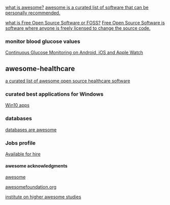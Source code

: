 <!-- <!DOCTYPE html> -->
<html lang="en">
<head>
<meta charset="utf-8">
<!-- <title>ROBOTS NOINDEX NOFOLLOW</title> -->
<META NAME="ROBOTS" CONTENT="NOINDEX, NOFOLLOW">
</head>
<body>
<META NAME="ROBOTS" CONTENT="NOINDEX, NOFOLLOW">
<!-- ROBOTS NOINDEX NOFOLLOW -->
</body>
</html>

[what is awesome?](https://github.com/sindresorhus/awesome/blob/master/awesome.md#only-awesome-is-awesome) [awesome is a curated list of software that can be personally recommended.](https://github.com/sindresorhus/awesome/blob/master/awesome.md#the-awesome-manifesto)

[what is Free Open Source Software or FOSS?](https://en.m.wikipedia.org/wiki/Free_and_open-source_software) [Free Open Source Software is software where anyone is freely licensed to change the source code.](https://en.m.wikipedia.org/wiki/Free_software_license)

### monitor blood glucose values
[Continuous Glucose Monitoring on Android, iOS and Apple Watch](http://www.nightscout.info/)

## awesome-healthcare
[a curated list of awesome open source healthcare software](https://github.com/kakoni/awesome-healthcare/blob/master/README.md#awesome-health-)

### curated best applications for Windows
[Win10 apps](https://github.com/Awesome-Windows/Awesome#-1)

### databases
[databases are awesome](https://github.com/numetriclabz/awesome-db#awesome---db-)

### Jobs profile
[Available for hire](http://bestawesomesoftware.org/security.txt)

#### awesome acknowledgments
[awesome](https://github.com/sindresorhus/awesome#contents)

[awesomefoundation.org](https://www.awesomefoundation.org/en/about_us)

[institute on higher awesome studies](https://en.m.wikipedia.org/wiki/Awesome_Foundation) 





